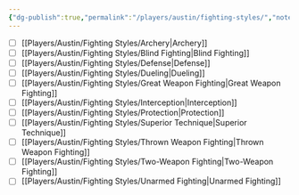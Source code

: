 ```yaml
---
{"dg-publish":true,"permalink":"/players/austin/fighting-styles/","noteIcon":""}
---
```



- [ ] [[Players/Austin/Fighting Styles/Archery\|Archery]]
- [ ] [[Players/Austin/Fighting Styles/Blind Fighting\|Blind Fighting]]
- [ ] [[Players/Austin/Fighting Styles/Defense\|Defense]]
- [ ] [[Players/Austin/Fighting Styles/Dueling\|Dueling]]
- [ ] [[Players/Austin/Fighting Styles/Great Weapon Fighting\|Great Weapon Fighting]]
- [ ] [[Players/Austin/Fighting Styles/Interception\|Interception]]
- [ ] [[Players/Austin/Fighting Styles/Protection\|Protection]]
- [ ] [[Players/Austin/Fighting Styles/Superior Technique\|Superior Technique]]
- [ ] [[Players/Austin/Fighting Styles/Thrown Weapon Fighting\|Thrown Weapon Fighting]]
- [ ] [[Players/Austin/Fighting Styles/Two-Weapon Fighting\|Two-Weapon Fighting]]
- [ ] [[Players/Austin/Fighting Styles/Unarmed Fighting\|Unarmed Fighting]]